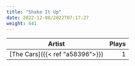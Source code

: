 ```yaml
---
title: "Shake It Up"
date: 2022-12-08/2022T07:17:27
weight: 441
---
```




 Artist | Plays 
----- | -----:
[The Cars]({{< ref "a58396">}}) | 1
